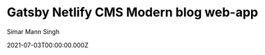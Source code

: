 ---
title: Gatsby Netlify CMS Modern blog web-app
github: https://github.com/simarmannsingh/gatsby-netlifycms-starter-template
demo: https://gatsby-netlifycms-modern-template.netlify.app/
author: Simar Mann Singh
date: 2021-07-03T00:00:00.000Z
ssg:
  - Gatsby
cms:
  - NetlifyCMS
css:
  - Bulma
category:
  - Blog
description: >-
  This public repo is an example blog web-app that is built with Gatsby using
  Netlify CMS. It follows the JAMstack architecture by using Git as a single
  source of truth, and Netlify for continuous deployment, and CDN distribution.
draft: true
publish_date: '2021-06-21T21:16:31Z'
update_date: '2021-10-29T20:19:59Z'
github_star: 37
github_fork: 14
---